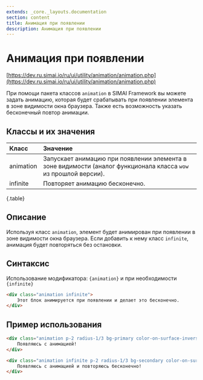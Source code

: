 ```yaml
---
extends: _core._layouts.documentation
section: content
title: Анимация при появлении
description: Анимация при появлении
---
```


# Анимация при появлении

[https://dev.ru.simai.io/ru/ui/utility/animation/animation.php](https://dev.ru.simai.io/ru/ui/utility/animation/animation.php)

При помощи пакета классов `animation` в SIMAI Framework вы можете задать анимацию, которая будет срабатывать при
появлении элемента в зоне видимости окна браузера. Также есть возможность указать бесконечный повтор анимации.

## Классы и их значения

| Класс     | Значение                                                                                                      |
|:----------|:----------------------------------------------------------------------------------------------------------------------------------|
| animation | Запускает анимацию при появлении элемента в зоне видимости (аналог функционала класса `wow` из прошлой версии).                   |
| infinite  | Повторяет анимацию бесконечно.                                                                                                    |
{.table}

## Описание

Используя класс `animation`, элемент будет анимирован при появлении в зоне видимости окна браузера. Если добавить к нему
класс `infinite`, анимация будет повторяться без остановки.

## Синтаксис

Использование модификатора: `{animation}` и при необходимости `{infinite}`

```html
<div class="animation infinite">
    Этот блок анимируется при появлении и делает это бесконечно.
</div>
```

## Пример использования

```html
<div class="animation p-2 radius-1/3 bg-primary color-on-surface-inverse">
    Появляюсь с анимацией!
</div>

<div class="animation infinite p-2 radius-1/3 bg-secondary color-on-surface-inverse">
    Появляюсь с анимацией и повторяюсь бесконечно!
</div>
```
